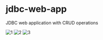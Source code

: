 # jdbc-web-app
JDBC web application with CRUD operations

![1](https://user-images.githubusercontent.com/115259295/232308724-4edca496-c331-40ae-8ab9-de87afc98118.png)
![2](https://user-images.githubusercontent.com/115259295/232308726-c62fae4d-90a9-4081-a630-6b960f36edbf.png)
![3](https://user-images.githubusercontent.com/115259295/232308733-af5c22fb-4a8d-4b97-8f60-7aaf550df460.png)
